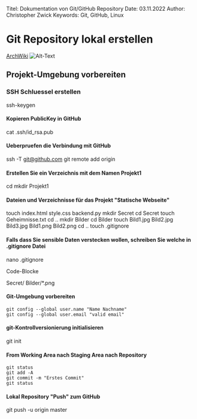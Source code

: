 Titel:        Dokumentation von Git/GitHub Repository
Date:        03.11.2022
Author:      Christopher Zwick
Keywords:   Git, GitHub, Linux



# Git Repository lokal erstellen
[ArchWiki](https://wiki.archlinux.org "ArchWiki")
![Alt-Text](Bilder/Archlinux.jpg)





## Projekt-Umgebung vorbereiten
### SSH Schluessel erstellen



   ssh-keygen



#### Kopieren PublicKey in GitHub



   cat .ssh/id_rsa.pub
    
#### Ueberpruefen die Verbindung mit GitHub



ssh -T git@github.com
git remote add origin



#### Erstellen Sie ein Verzeichnis mit dem Namen Projekt1



   cd
    mkdir Projekt1
    
#### Dateien und Verzeichnisse für das Projekt "Statische Webseite"



   touch index.html style.css backend.py
    mkdir Secret
    cd Secret
    touch Geheimnisse.txt
    cd ..
    mkdir Bilder
    cd Bilder
    touch Bild1.jpg Bild2.jpg Bild3.jpg Bild1.png Bild2.png
    cd ..
    touch .gitignore
    
#### Falls dass Sie sensible Daten verstecken wollen, schreiben Sie welche in .gitignore Datei



   nano .gitignore



Code-Blocke



   Secret/
    Bilder/*.png



#### Git-Umgebung vorbereiten
    
    git config --global user.name "Name Nachname"
    git config --global user.email "valid email"



#### git-Kontrollversionierung initialisieren



   git init
    
#### From Working Area nach Staging Area nach Repository
    
    git status
    git add -A
    git commit -m "Erstes Commit"
    git status



#### Lokal Repository "Push" zum GitHub



   git push -u origin master
